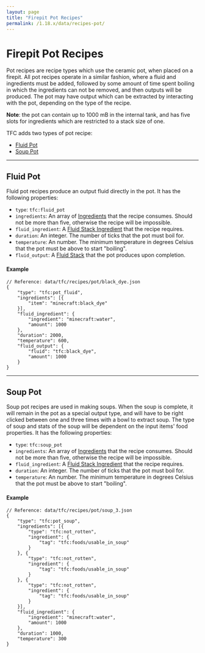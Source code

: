 ```yaml
---
layout: page
title: "Firepit Pot Recipes"
permalink: /1.18.x/data/recipes-pot/
---
```


# Firepit Pot Recipes

Pot recipes are recipe types which use the ceramic pot, when placed on a firepit. All pot recipes operate in a similar fashion, where a fluid and ingredients must be added, followed by some amount of time spent boiling in which the ingredients can not be removed, and then outputs will be produced. The pot may have output which can be extracted by interacting with the pot, depending on the type of the recipe.

**Note**: the pot can contain up to 1000 mB in the internal tank, and has five slots for ingredients which are restricted to a stack size of one.

TFC adds two types of pot recipe:

- [Fluid Pot](#fluid-pot)
- [Soup Pot](#soup-pot)

<hr>

## Fluid Pot

Fluid pot recipes produce an output fluid directly in the pot. It has the following properties:

- `type`: `tfc:fluid_pot`
- `ingredients`: An array of [Ingredients](../common-types/#ingredients) that the recipe consumes. Should not be more than five, otherwise the recipe will be impossible.
- `fluid_ingredient`: A [Fluid Stack Ingredient](../common-types/#fluid-stack-ingredients) that the recipe requires.
- `duration`: An integer. The number of ticks that the pot must boil for.
- `temperature`: An number. The minimum temperature in degrees Celsius that the pot must be above to start "boiling".
- `fluid_output`: A [Fluid Stack](../common-types/#fluid-stack) that the pot produces upon completion.

#### Example

```jsonc
// Reference: data/tfc/recipes/pot/black_dye.json
{
    "type": "tfc:pot_fluid",
    "ingredients": [{
        "item": "minecraft:black_dye"
    }],
    "fluid_ingredient": {
        "ingredient": "minecraft:water",
        "amount": 1000
    },
    "duration": 2000,
    "temperature": 600,
    "fluid_output": {
        "fluid": "tfc:black_dye",
        "amount": 1000
    }
}
```

<hr>

## Soup Pot

Soup pot recipes are used in making soups. When the soup is complete, it will remain in the pot as a special output type, and will have to be right clicked between one and three times with a bowl to extract soup. The type of soup and stats of the soup will be dependent on the input items' food properties. It has the following properties:

- `type`: `tfc:soup_pot`
- `ingredients`: An array of [Ingredients](../common-types/#ingredients) that the recipe consumes. Should not be more than five, otherwise the recipe will be impossible.
- `fluid_ingredient`: A [Fluid Stack Ingredient](../common-types/#fluid-stack-ingredients) that the recipe requires.
- `duration`: An integer. The number of ticks that the pot must boil for.
- `temperature`: An number. The minimum temperature in degrees Celsius that the pot must be above to start "boiling".

#### Example

```jsonc
// Reference: data/tfc/recipes/pot/soup_3.json
{
    "type": "tfc:pot_soup",
    "ingredients": [{
        "type": "tfc:not_rotten",
        "ingredient": {
            "tag": "tfc:foods/usable_in_soup"
        }
    }, {
        "type": "tfc:not_rotten",
        "ingredient": {
            "tag": "tfc:foods/usable_in_soup"
        }
    }, {
        "type": "tfc:not_rotten",
        "ingredient": {
            "tag": "tfc:foods/usable_in_soup"
        }
    }],
    "fluid_ingredient": {
        "ingredient": "minecraft:water",
        "amount": 1000
    },
    "duration": 1000,
    "temperature": 300
}
```
